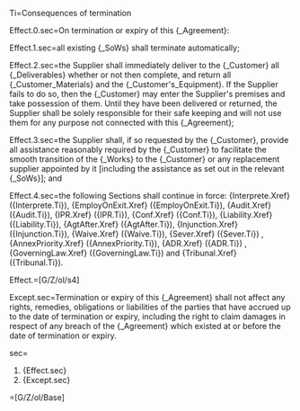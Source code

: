Ti=Consequences of termination

Effect.0.sec=On termination or expiry of this {_Agreement}: 

Effect.1.sec=all existing {_SoWs} shall terminate automatically;

Effect.2.sec=the Supplier shall immediately deliver to the {_Customer} all {_Deliverables} whether or not then complete, and return all {_Customer_Materials} and the {_Customer's_Equipment}. If the Supplier fails to do so, then the {_Customer} may enter the Supplier's premises and take possession of them. Until they have been delivered or returned, the Supplier shall be solely responsible for their safe keeping and will not use them for any purpose not connected with this {_Agreement}; 

Effect.3.sec=the Supplier shall, if so requested by the {_Customer}, provide all assistance reasonably required by the {_Customer} to facilitate the smooth transition of the {_Works} to the {_Customer} or any replacement supplier appointed by it [including the assistance as set out in the relevant {_SoWs}]; and 

Effect.4.sec=the following Sections shall continue in force: {Interprete.Xref} ({Interprete.Ti}), {EmployOnExit.Xref} ({EmployOnExit.Ti}), {Audit.Xref} ({Audit.Ti}), {IPR.Xref} ({IPR.Ti}), {Conf.Xref} ({Conf.Ti}), {Liability.Xref} ({Liability.Ti}), {AgtAfter.Xref} ({AgtAfter.Ti}), {Injunction.Xref} ({Injunction.Ti}), {Waive.Xref} ({Waive.Ti}), {Sever.Xref} ({Sever.Ti}) , {AnnexPriority.Xref}  ({AnnexPriority.Ti}),  {ADR.Xref} ({ADR.Ti}) ,  {GoverningLaw.Xref} ({GoverningLaw.Ti}) and  {Tribunal.Xref} ({Tribunal.Ti}).

Effect.=[G/Z/ol/s4]

Except.sec=Termination or expiry of this {_Agreement} shall not affect any rights, remedies, obligations or liabilities of the parties that have accrued up to the date of termination or expiry, including the right to claim damages in respect of any breach of the {_Agreement} which existed at or before the date of termination or expiry.

sec=<ol><li>{Effect.sec}<li>{Except.sec}</ol>

=[G/Z/ol/Base]
